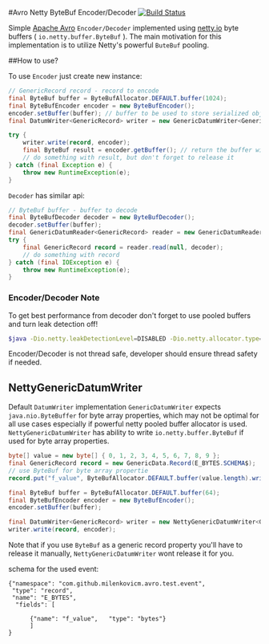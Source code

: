 #Avro Netty ByteBuf Encoder/Decoder [![Build Status](https://api.travis-ci.org/milenkovicm/avro-netty.svg)](https://travis-ci.org/milenkovicm/avro-netty)

Simple [Apache Avro](avro.apache.org) `Encoder/Decoder` implemented using [netty.io](netty.io) byte buffers ( `io.netty.buffer.ByteBuf` ). The main motivation for this implementation is to utilize Netty's powerful `ButeBuf` pooling.

##How to use?

To use `Encoder` just create new instance:

```java
// GenericRecord record - record to encode 
final ByteBuf buffer = ByteBufAllocator.DEFAULT.buffer(1024);
final ByteBufEncoder encoder = new ByteBufEncoder();
encoder.setBuffer(buffer); // buffer to be used to store serialized object 
final DatumWriter<GenericRecord> writer = new GenericDatumWriter<GenericRecord>(record.getSchema());

try {
    writer.write(record, encoder);
    final ByteBuf result = encoder.getBuffer(); // return the buffer with the serialized object
	// do something with result, but don't forget to release it 
} catch (final Exception e) {
    throw new RuntimeException(e);
} 
```

`Decoder` has similar api:

```java
// ByteBuf buffer - buffer to decode
final ByteBufDecoder decoder = new ByteBufDecoder();
decoder.setBuffer(buffer);
final GenericDatumReader<GenericRecord> reader = new GenericDatumReader<GenericRecord>(record.getSchema());
try {
    final GenericRecord record = reader.read(null, decoder);
    // do something with record
} catch (final IOException e) {
    throw new RuntimeException(e);
}
```

### Encoder/Decoder Note
 
To get best performance from decoder don't forget to use pooled buffers and turn leak detection off!

```bash
$java -Dio.netty.leakDetectionLevel=DISABLED -Dio.netty.allocator.type=pooled  ...
```

Encoder/Decoder is not thread safe, developer should ensure thread safety if needed.

## NettyGenericDatumWriter

Default `DatumWriter` implementation `GenericDatumWriter` expects `java.nio.ByteBuffer` for byte array properties, which may not be optimal for all use cases especially if powerful netty pooled buffer allocator is used. `NettyGenericDatumWriter` has ability to write `io.netty.buffer.ByteBuf` if used for byte array properties. 

```java
byte[] value = new byte[] { 0, 1, 2, 3, 4, 5, 6, 7, 8, 9 };
final GenericRecord record = new GenericData.Record(E_BYTES.SCHEMA$);
// use ByteBuf for byte array propertie
record.put("f_value", ByteBufAllocator.DEFAULT.buffer(value.length).writeBytes(value));

final ByteBuf buffer = ByteBufAllocator.DEFAULT.buffer(64);
final ByteBufEncoder encoder = new ByteBufEncoder();
encoder.setBuffer(buffer);

final DatumWriter<GenericRecord> writer = new NettyGenericDatumWriter<GenericRecord>(record.getSchema());
writer.write(record, encoder);
```  
Note that if you use `ByteBuf` as a generic record property you'll have to release it manually, `NettyGenericDatumWriter` wont release it for you.

schema for the used event: 
```
{"namespace": "com.github.milenkovicm.avro.test.event",
 "type": "record",
 "name": "E_BYTES",     
  "fields": [
 
      {"name": "f_value",   "type": "bytes"}
      ]
}
```
